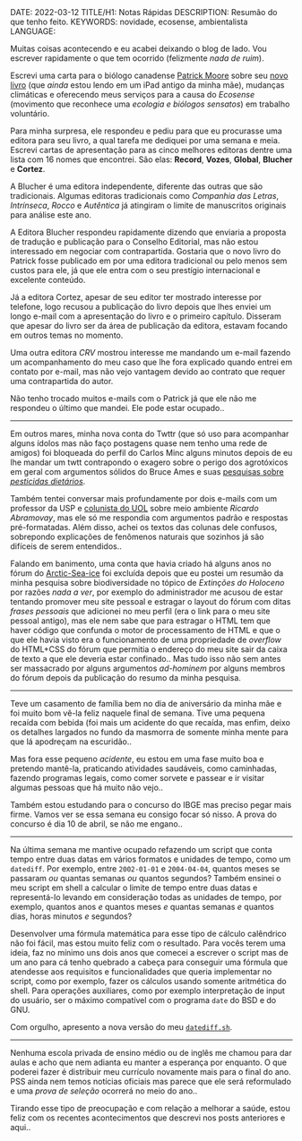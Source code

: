 <!DOCTYPE html>
<meta http-equiv="content-type" content="text/html; charset=utf-8">
<link rel="stylesheet" href="../css/style.css" type="text/css">
<!-- PLAIN TEXT -->
DATE: 2022-03-12
TITLE/H1: Notas Rápidas
DESCRIPTION: Resumão do que tenho feito.
KEYWORDS: novidade, ecosense, ambientalista
LANGUAGE: 

<!-- DATE MUST BE IN THE FORMAT YYY-MM-DD -->
<!-- H1 WILL BE ADDED TO POST/ARTICLE HEADER -->
<!-- KEYWORD DELIMITER IS COMMA -->


<!-- HYPERTEXT -->

Muitas coisas acontecendo e eu acabei deixando o blog de lado.
Vou escrever rapidamente o que tem ocorrido (felizmente *nada de ruim*).

Escrevi uma carta para o biólogo canadense [Patrick Moore](http://ecosense.me/)
sobre seu [novo livro](https://www.amazon.com/Confessions-Greenpeace-Dropout-Sensible-Environmentalist/dp/0986480827/)
(que *ainda* estou lendo em um iPad antigo da minha mãe), mudanças
climáticas e oferecendo meus serviços para a causa do *Ecosense*
(movimento que reconhece uma *ecologia e biólogos sensatos*) em
trabalho voluntário.

Para minha surpresa, ele respondeu e pediu para que eu procurasse uma editora
para seu livro, a qual tarefa me dediquei por uma semana e meia.
Escrevi cartas de apresentação para as cinco melhores editoras dentre uma
lista com 16 nomes que encontrei.
São elas: **Record**, **Vozes**, **Global**, **Blucher** e **Cortez**.

A Blucher é uma editora independente, diferente das outras que são tradicionais.
Algumas editoras tradicionais como
*Companhia das Letras*, *Intrínseca*, *Rocco* e *Autêntica* já atingiram
o limite de manuscritos originais para análise este ano.

A Editora Blucher respondeu rapidamente dizendo que enviaria a proposta
de tradução e publicação para o Conselho Editorial, mas não estou
interessado em negociar com contrapartida. Gostaria que o novo livro
do Patrick fosse publicado em por uma editora tradicional ou pelo
menos sem custos para ele, já que ele entra com o seu prestígio
internacional e excelente conteúdo.

Já a editora Cortez, apesar de seu editor ter mostrado interesse
por telefone, logo recusou a publicação do livro depois que lhes enviei
um longo e-mail com a apresentação do livro e o primeiro capítulo.
Disseram que apesar do livro ser da área de publicação da editora,
estavam focando em outros temas no momento.

Uma outra editora *CRV* mostrou interesse me mandando um e-mail fazendo
um acompanhamento do meu caso que lhe fora explicado quando entrei em
contato por e-mail, mas não vejo vantagem devido ao contrato que
requer uma contrapartida do autor.

Não tenho trocado muitos e-mails com o Patrick já que ele não me respondeu
o último que mandei. Ele pode estar ocupado.. 

---

Em outros mares, minha nova conta do Twttr (que só uso para acompanhar
alguns ídolos mas não faço postagens quase nem tenho uma rede
de amigos) foi bloqueada do perfil do Carlos Minc alguns minutos depois
de eu lhe mandar um twtt contrapondo o exagero sobre o perigo
dos agrotóxicos em geral com argumentos sólidos do Bruce Ames
e suas [pesquisas sobre *pesticidas dietários*](https://www.ncbi.nlm.nih.gov/pmc/articles/PMC54831/).

Também tentei conversar mais profundamente por dois e-mails
com um professor da USP
e [colunista do UOL](https://tab.uol.com.br/colunas/ricardo-abramovay/)
sobre meio ambiente *Ricardo Abramovay*,
mas ele só me respondia com argumentos padrão e respostas pré-formatadas.
Além disso, achei os textos das colunas dele confusos, sobrepondo
explicações de
fenômenos naturais que sozinhos já são difíceis de serem entendidos..

Falando em banimento, uma conta que havia criado há alguns anos
no fórum do [Arctic-Sea-ice](https://forum.arctic-sea-ice.net/index.php/topic,2305.700.html)
foi excluída depois que eu postei um resumão da minha pesquisa sobre
biodiversidade no tópico de *Extinções do Holoceno* por razões
*nada a ver*, por exemplo do administrador me acusou de estar tentando
promover meu site pessoal e estragar o layout do fórum com ditas
*frases pessoais* que adicionei no meu perfil 
(era o link para o meu site pessoal antigo), mas ele nem sabe que
para estragar o HTML tem que haver código que confunda o motor
de processamento de HTML e que o que ele havia visto era
o funcionamento de uma propriedade de *overflow* do HTML+CSS do 
fórum que permitia o endereço do meu site sair da caixa de texto
a que ele deveria estar confinado.. Mas tudo isso não sem antes
ser massacrado por alguns argumentos *ad-hominem* por alguns membros
do fórum depois da publicação do resumo da minha pesquisa.

---

Teve um casamento de família bem no dia de aniversário da
minha mãe e foi muito bom vê-la feliz naquele final de semana. Tive
uma pequena recaída com bebida (foi mais um acidente do que recaída,
mas enfim, deixo os detalhes largados no fundo da masmorra
de somente minha mente para que lá apodreçam na escuridão..

Mas fora esse pequeno *acidente*, eu estou em uma fase muito boa
e pretendo mantê-la, praticando atividades saudáveis, como caminhadas,
fazendo programas legais, como comer sorvete e passear e ir visitar
algumas pessoas que há muito não vejo..

Também estou estudando para o concurso do IBGE mas preciso pegar mais
firme. Vamos ver se essa semana eu consigo focar só nisso. A prova
do concurso é dia 10 de abril, se não me engano..

---

Na última semana me mantive ocupado refazendo um script que conta
tempo entre duas datas em vários formatos e unidades de tempo, como
um `datediff`.
Por exemplo, entre `2002-01-01` e `2004-04-04`, quantos meses se passaram *ou*
quantas semanas *ou* quantos segundos? Também ensinei o meu script
em shell a calcular o limite de tempo entre duas datas e
representá-lo levando em consideração todas as unidades de tempo,
por exemplo, quantos anos *e* quantos meses *e* quantas semanas *e* 
quantos dias, horas minutos *e* segundos?

Desenvolver uma fórmula matemática para esse tipo de cálculo
calêndrico não foi fácil, mas estou muito feliz com o resultado.
Para vocês terem uma ideia, faz no mínimo uns dois anos que comecei
a escrever o script mas de um ano para cá tenho quebrado a cabeça
para conseguir uma fórmula que atendesse aos requisitos e funcionalidades
que queria implementar no script, como por exemplo, fazer os cálculos
usando somente aritmética do shell. Para operações auxiliares, como
por exemplo interpretação de input do usuário, ser o máximo compatível com
o programa `date` do BSD e do GNU.

Com orgulho, apresento a nova versão
do meu [`datediff.sh`](https://github.com/mountaineerbr/scripts/blob/main/datediff.sh).

---

Nenhuma escola privada de ensino médio ou
de inglês me chamou para dar aulas e acho que nem adianta eu manter
a esperança por enquanto. O que poderei fazer é distribuir meu
currículo novamente mais para o final do ano. PSS ainda nem temos
notícias oficiais mas parece que ele será reformulado e uma *prova de seleção*
ocorrerá no meio do ano..

Tirando esse tipo de preocupação e com relação a melhorar a saúde,
estou feliz com os recentes acontecimentos que descrevi
nos posts anteriores e aqui..

